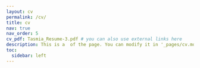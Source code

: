 ```yaml
---
layout: cv
permalink: /cv/
title: cv
nav: true
nav_order: 5
cv_pdf: Tasmia_Resume-3.pdf # you can also use external links here
description: This is a  of the page. You can modify it in '_pages/cv.md'. You can also change or remove the top pdf download button.
toc:
  sidebar: left
---
```

